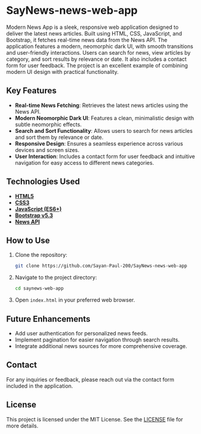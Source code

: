 # SayNews-news-web-app

Modern News App is a sleek, responsive web application designed to deliver the latest news articles. Built using HTML, CSS, JavaScript, and Bootstrap, it fetches real-time news data from the News API. The application features a modern, neomorphic dark UI, with smooth transitions and user-friendly interactions. Users can search for news, view articles by category, and sort results by relevance or date. It also includes a contact form for user feedback. The project is an excellent example of combining modern UI design with practical functionality.

## Key Features

- **Real-time News Fetching**: Retrieves the latest news articles using the News API.
- **Modern Neomorphic Dark UI**: Features a clean, minimalistic design with subtle neomorphic effects.
- **Search and Sort Functionality**: Allows users to search for news articles and sort them by relevance or date.
- **Responsive Design**: Ensures a seamless experience across various devices and screen sizes.
- **User Interaction**: Includes a contact form for user feedback and intuitive navigation for easy access to different news categories.

## Technologies Used

- **[HTML5](https://developer.mozilla.org/en-US/docs/Web/HTML)**
- **[CSS3](https://developer.mozilla.org/en-US/docs/Web/CSS)**
- **[JavaScript (ES6+)](https://262.ecma-international.org/6.0/)**
- **[Bootstrap v5.3](https://getbootstrap.com/)**
- **[News API](https://newsapi.org/)**

## How to Use

1. Clone the repository:
    ```bash
    git clone https://github.com/Sayan-Paul-200/SayNews-news-web-app
    ```
2. Navigate to the project directory:
    ```bash
    cd saynews-web-app
    ```
3. Open `index.html` in your preferred web browser.

## Future Enhancements

- Add user authentication for personalized news feeds.
- Implement pagination for easier navigation through search results.
- Integrate additional news sources for more comprehensive coverage.

## Contact

For any inquiries or feedback, please reach out via the contact form included in the application.

## License

This project is licensed under the MIT License. See the [LICENSE](LICENSE) file for more details.

